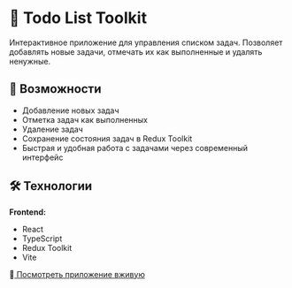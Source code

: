 # 📝 Todo List Toolkit

Интерактивное приложение для управления списком задач. Позволяет добавлять новые задачи, отмечать их как выполненные и удалять ненужные.

## 🚀 Возможности

- Добавление новых задач
- Отметка задач как выполненных
- Удаление задач
- Сохранение состояния задач в Redux Toolkit
- Быстрая и удобная работа с задачами через современный интерфейс

## 🛠️ Технологии

**Frontend:**

- React
- TypeScript
- Redux Toolkit
- Vite

🔗[ Посмотреть приложение
вживую](https://todo-list-toolkit-client.onrender.com/)